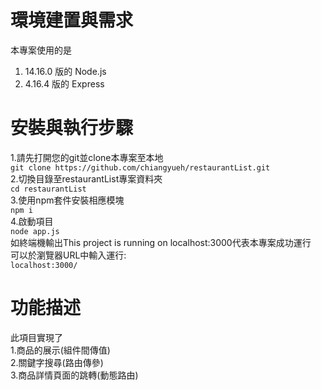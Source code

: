 # 環境建置與需求 
本專案使用的是
1. 14.16.0 版的 Node.js
2. 4.16.4 版的 Express

# 安裝與執行步驟
1.請先打開您的git並clone本專案至本地  
```git clone https://github.com/chiangyueh/restaurantList.git```  
2.切換目錄至restaurantList專案資料夾  
```cd restaurantList```    
3.使用npm套件安裝相應模塊  
```npm i```  
4.啟動項目  
```node app.js```  
如終端機輸出This project is running on localhost:3000代表本專案成功運行  
可以於瀏覽器URL中輸入運行:  
```localhost:3000/```  

# 功能描述
此項目實現了  
1.商品的展示(組件間傳值)  
2.關鍵字搜尋(路由傳參)  
3.商品詳情頁面的跳轉(動態路由)  



